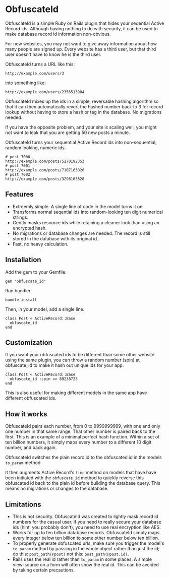 # ObfuscateId

ObfuscateId is a simple Ruby on Rails plugin that hides your seqential Active Record ids.  Although having nothing to do with security, it can be used to make database record id information non-obvious.

For new websites, you may not want to give away information about how many people are signed up.  Every website has a third user, but that third user doesn't have to know he is the third user.

ObfuscateId turns a URL like this:

    http://example.com/users/3

into something like:

    http://example.com/users/2356513904
    
ObfuscateId mixes up the ids in a simple, reversable hashing algorithm so that it can then automatically revert the hashed number back to 3 for record lookup without having to store a hash or tag in the database.  No migrations needed.

If you have the opposite problem, and your site is scaling well, you might not want to leak that you are getting 50 new posts a minute.

ObfuscateId turns your sequential Active Record ids into non-sequential, random looking, numeric ids.

    # post 7000
    http://example.com/posts/5270192353
    # post 7001
    http://example.com/posts/7107163820
    # post 7002
    http://example.com/posts/3296163828

## Features

* Extreemly simple. A single line of code in the model turns it on.
* Transforms normal seqential ids into random-looking ten digit numerical strings.
* Gently masks resource ids while retaining a cleaner look than using an encrypted hash.
* No migrations or database changes are needed.  The record is still stored in the database with its original id.
* Fast, no heavy calculation.


## Installation

Add the gem to your Gemfile.

    gem "obfuscate_id"

Run bundler.

    bundle install

Then, in your model, add a single line.  

    class Post < ActiveRecord::Base
      obfuscate_id
    end

## Customization

If you want your obfuscated ids to be different than some other website using the same plugin, you can throw a random number (spin) at obfuscate_id to make it hash out unique ids for your app.

    class Post < ActiveRecord::Base
      obfuscate_id :spin => 89238723
    end

This is also useful for making different models in the same app have different obfuscated ids.

## How it works

ObfuscateId pairs each number, from 0 to 9999999999, with one and only one number in that same range.  That other number is paired back to the first.  This is an example of a minimal perfect hash function.   Within a set of ten billion numbers, it simply maps every number to a different 10 digit number, and back again.

ObfuscateId switches the plain record id to the obfuscated id in the models `to_param` method.

It then augments Active Record's `find` method on models that have have been initiated with the `obfuscate_id` method to quickly reverse this obfuscated id back to the plain id before building the database query. This means no migrations or changes to the database.

## Limitations

* This is not security.  ObfuscateId was created to lightly mask record id numbers for the casual user.  If you need to really secure your database ids (hint, you probably don't), you need to use real encryption like AES.
* Works for up to ten billion database records.  ObfuscateId simply maps every integer below ten billion to some other number below ten billion.
* To properly generate obfuscated urls, make sure you trigger the model's `to_param` method by passing in the whole object rather than just the id; do this: `post_path(@post)` not this: `post_path(@post.id)`.
* Rails uses the real id rather than `to_param` in some places.  A simple view-source on a form will often show the real id. This can be avoided by taking certain precautions. 

